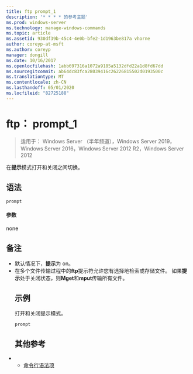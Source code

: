 ```yaml
---
title: ftp prompt_1
description: '* * * * 的参考主题'
ms.prod: windows-server
ms.technology: manage-windows-commands
ms.topic: article
ms.assetid: 930df39b-45c4-4e0b-bfe2-1d1963be817a vhorne
author: coreyp-at-msft
ms.author: coreyp
manager: dongill
ms.date: 10/16/2017
ms.openlocfilehash: 1abb697316a1072a9185a5132dfd22a1d8fd67dd
ms.sourcegitcommit: ab64dc83fca28039416c26226815502d0193500c
ms.translationtype: MT
ms.contentlocale: zh-CN
ms.lasthandoff: 05/01/2020
ms.locfileid: "82725188"
---
```

# <a name="ftp-prompt_1"></a>ftp： prompt_1

> 适用于： Windows Server （半年频道），Windows Server 2019，Windows Server 2016，Windows Server 2012 R2，Windows Server 2012

在**提示**模式打开和关闭之间切换。   
## <a name="syntax"></a>语法  
```  
prompt  
```  
#### <a name="parameters"></a>参数  
none  
## <a name="remarks"></a>备注  
- 默认情况下，**提示**为 on。  
- 在多个文件传输过程中的**ftp**提示符允许您有选择地检索或存储文件。  如果**提示**处于关闭状态，则**Mget**和**mput**传输所有文件。  
  ## <a name="examples"></a>示例  
  打开和关闭提示模式。  
  ```  
  prompt  
  ```  
  ## <a name="additional-references"></a>其他参考  
- - [命令行语法项](command-line-syntax-key.md)  
